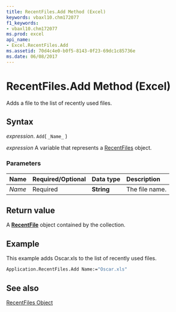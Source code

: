 ```yaml
---
title: RecentFiles.Add Method (Excel)
keywords: vbaxl10.chm172077
f1_keywords:
- vbaxl10.chm172077
ms.prod: excel
api_name:
- Excel.RecentFiles.Add
ms.assetid: 70d4c4e0-b0f5-8143-0f23-69dc1c85736e
ms.date: 06/08/2017
---
```



# RecentFiles.Add Method (Excel)

Adds a file to the list of recently used files.


## Syntax

 _expression_. `Add`( `_Name_` )

 _expression_ A variable that represents a [RecentFiles](Excel.RecentFiles.md) object.


### Parameters



|Name|Required/Optional|Data type|Description|
|:-----|:-----|:-----|:-----|
| _Name_|Required| **String**|The file name.|

## Return value

A  **[RecentFile](Excel.RecentFile.md)** object contained by the collection.


## Example

This example adds Oscar.xls to the list of recently used files.


```vb
Application.RecentFiles.Add Name:="Oscar.xls"
```


## See also


[RecentFiles Object](Excel.RecentFiles.md)

